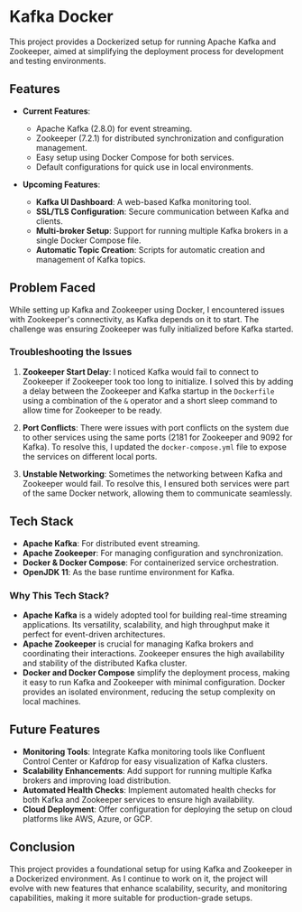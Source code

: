 # Kafka Docker

This project provides a Dockerized setup for running Apache Kafka and Zookeeper, aimed at simplifying the deployment process for development and testing environments.

## Features

- **Current Features**:
  - Apache Kafka (2.8.0) for event streaming.
  - Zookeeper (7.2.1) for distributed synchronization and configuration management.
  - Easy setup using Docker Compose for both services.
  - Default configurations for quick use in local environments.

- **Upcoming Features**:
  - **Kafka UI Dashboard**: A web-based Kafka monitoring tool.
  - **SSL/TLS Configuration**: Secure communication between Kafka and clients.
  - **Multi-broker Setup**: Support for running multiple Kafka brokers in a single Docker Compose file.
  - **Automatic Topic Creation**: Scripts for automatic creation and management of Kafka topics.

## Problem Faced

While setting up Kafka and Zookeeper using Docker, I encountered issues with Zookeeper's connectivity, as Kafka depends on it to start. The challenge was ensuring Zookeeper was fully initialized before Kafka started.

### Troubleshooting the Issues

1. **Zookeeper Start Delay**: I noticed Kafka would fail to connect to Zookeeper if Zookeeper took too long to initialize. I solved this by adding a delay between the Zookeeper and Kafka startup in the `Dockerfile` using a combination of the `&` operator and a short sleep command to allow time for Zookeeper to be ready.
   
2. **Port Conflicts**: There were issues with port conflicts on the system due to other services using the same ports (2181 for Zookeeper and 9092 for Kafka). To resolve this, I updated the `docker-compose.yml` file to expose the services on different local ports.

3. **Unstable Networking**: Sometimes the networking between Kafka and Zookeeper would fail. To resolve this, I ensured both services were part of the same Docker network, allowing them to communicate seamlessly.

## Tech Stack

- **Apache Kafka**: For distributed event streaming.
- **Apache Zookeeper**: For managing configuration and synchronization.
- **Docker & Docker Compose**: For containerized service orchestration.
- **OpenJDK 11**: As the base runtime environment for Kafka.

### Why This Tech Stack?

- **Apache Kafka** is a widely adopted tool for building real-time streaming applications. Its versatility, scalability, and high throughput make it perfect for event-driven architectures.
- **Apache Zookeeper** is crucial for managing Kafka brokers and coordinating their interactions. Zookeeper ensures the high availability and stability of the distributed Kafka cluster.
- **Docker and Docker Compose** simplify the deployment process, making it easy to run Kafka and Zookeeper with minimal configuration. Docker provides an isolated environment, reducing the setup complexity on local machines.

## Future Features

- **Monitoring Tools**: Integrate Kafka monitoring tools like Confluent Control Center or Kafdrop for easy visualization of Kafka clusters.
- **Scalability Enhancements**: Add support for running multiple Kafka brokers and improving load distribution.
- **Automated Health Checks**: Implement automated health checks for both Kafka and Zookeeper services to ensure high availability.
- **Cloud Deployment**: Offer configuration for deploying the setup on cloud platforms like AWS, Azure, or GCP.

## Conclusion

This project provides a foundational setup for using Kafka and Zookeeper in a Dockerized environment. As I continue to work on it, the project will evolve with new features that enhance scalability, security, and monitoring capabilities, making it more suitable for production-grade setups.


